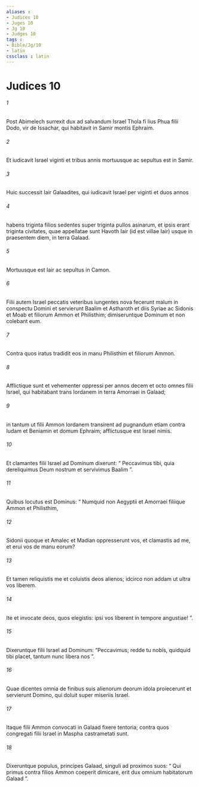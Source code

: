 ```yaml
---
aliases : 
- Judices 10
- Juges 10
- Jg 10
- Judges 10
tags : 
- Bible/Jg/10
- latin
cssclass : latin
---
```


# Judices 10

###### 1
Post Abimelech surrexit dux ad salvandum Israel Thola fi lius Phua filii Dodo, vir de Issachar, qui habitavit in Samir montis Ephraim. 
###### 2
Et iudicavit Israel viginti et tribus annis mortuusque ac sepultus est in Samir.
###### 3
Huic successit Iair Galaadites, qui iudicavit Israel per viginti et duos annos 
###### 4
habens triginta filios sedentes super triginta pullos asinarum, et ipsis erant triginta civitates, quae appellatae sunt Havoth Iair (id est villae Iair) usque in praesentem diem, in terra Galaad. 
###### 5
Mortuusque est Iair ac sepultus in Camon.
###### 6
Filii autem Israel peccatis veteribus iungentes nova fecerunt malum in conspectu Domini et servierunt Baalim et Astharoth et diis Syriae ac Sidonis et Moab et filiorum Ammon et Philisthim; dimiseruntque Dominum et non colebant eum. 
###### 7
Contra quos iratus tradidit eos in manu Philisthim et filiorum Ammon. 
###### 8
Afflictique sunt et vehementer oppressi per annos decem et octo omnes filii Israel, qui habitabant trans Iordanem in terra Amorraei in Galaad; 
###### 9
in tantum ut filii Ammon Iordanem transirent ad pugnandum etiam contra Iudam et Beniamin et domum Ephraim; afflictusque est Israel nimis.
###### 10
Et clamantes filii Israel ad Dominum dixerunt: “ Peccavimus tibi, quia dereliquimus Deum nostrum et servivimus Baalim ”.
###### 11
Quibus locutus est Dominus: “ Numquid non Aegyptii et Amorraei filiique Ammon et Philisthim, 
###### 12
Sidonii quoque et Amalec et Madian oppresserunt vos, et clamastis ad me, et erui vos de manu eorum? 
###### 13
Et tamen reliquistis me et coluistis deos alienos; idcirco non addam ut ultra vos liberem. 
###### 14
Ite et invocate deos, quos elegistis: ipsi vos liberent in tempore angustiae! ”. 
###### 15
Dixeruntque filii Israel ad Dominum: “Peccavimus; redde tu nobis, quidquid tibi placet, tantum nunc libera nos ”. 
###### 16
Quae dicentes omnia de finibus suis alienorum deorum idola proiecerunt et servierunt Domino, qui doluit super miseriis Israel.
###### 17
Itaque filii Ammon convocati in Galaad fixere tentoria; contra quos congregati filii Israel in Maspha castrametati sunt. 
###### 18
Dixeruntque populus, principes Galaad, singuli ad proximos suos: “ Qui primus contra filios Ammon coeperit dimicare, erit dux omnium habitatorum Galaad ”.
